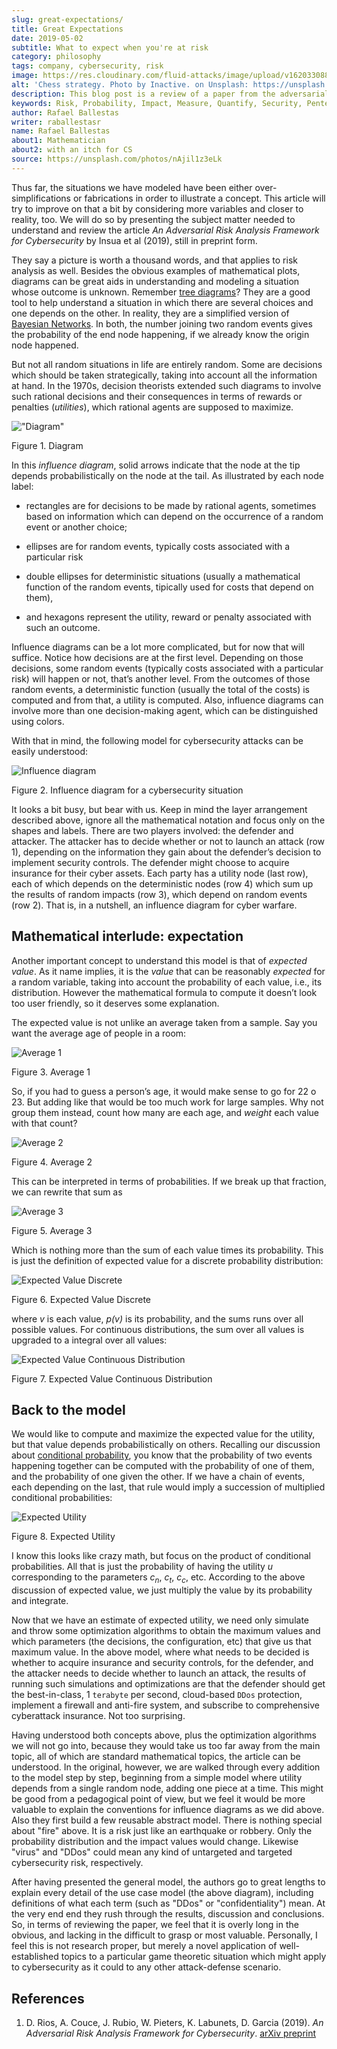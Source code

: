 ```yaml
---
slug: great-expectations/
title: Great Expectations
date: 2019-05-02
subtitle: What to expect when you're at risk
category: philosophy
tags: company, cybersecurity, risk
image: https://res.cloudinary.com/fluid-attacks/image/upload/v1620330887/blog/great-expectations/cover_cdvu5f.webp
alt: 'Chess strategy. Photo by Inactive. on Unsplash: https://unsplash.com/photos/nAjil1z3eLk'
description: This blog post is a review of a paper from the adversarial risk analysis field applied to cybersecurity.
keywords: Risk, Probability, Impact, Measure, Quantify, Security, Pentesting, Ethical Hacking
author: Rafael Ballestas
writer: raballestasr
name: Rafael Ballestas
about1: Mathematician
about2: with an itch for CS
source: https://unsplash.com/photos/nAjil1z3eLk
---
```


Thus far, the situations we have modeled have been either
over-simplifications or fabrications in order to illustrate a concept.
This article will try to improve on that a bit by considering more
variables and closer to reality, too. We will do so by presenting the
subject matter needed to understand and review the article *An
Adversarial Risk Analysis Framework for Cybersecurity* by Insua et al
(2019), still in preprint form.

They say a picture is worth a thousand words, and that applies to risk
analysis as well. Besides the obvious examples of mathematical plots,
diagrams can be great aids in understanding and modeling a situation
whose outcome is unknown. Remember [tree
diagrams](../updating-belief/#mathematical-interlude)? They are a good
tool to help understand a situation in which there are several choices
and one depends on the other. In reality, they are a simplified version
of [Bayesian
Networks](https://www.probabilisticworld.com/bayesian-belief-networks-part-1/).
In both, the number joining two random events gives the probability of
the end node happening, if we already know the origin node happened.

But not all random situations in life are entirely random. Some are
decisions which should be taken strategically, taking into account all
the information at hand. In the 1970s, decision theorists extended such
diagrams to involve such rational decisions and their consequences in
terms of rewards or penalties (*utilities*), which rational agents are
supposed to maximize.

<div class="imgblock">

!["Diagram"](https://res.cloudinary.com/fluid-attacks/image/upload/v1620330886/blog/great-expectations/diagraminf_kuo720.webp)

<div class="title">

Figure 1. Diagram

</div>

</div>

In this *influence diagram*, solid arrows indicate that the node at the
tip depends probabilistically on the node at the tail. As illustrated by
each node label:

- rectangles are for decisions to be made by rational agents,
  sometimes based on information which can depend on the occurrence of
  a random event or another choice;

- ellipses are for random events, typically costs associated with a
  particular risk

- double ellipses for deterministic situations (usually a mathematical
  function of the random events, tipically used for costs that depend
  on them),

- and hexagons represent the utility, reward or penalty associated
  with such an outcome.

Influence diagrams can be a lot more complicated, but for now that will
suffice. Notice how decisions are at the first level. Depending on those
decisions, some random events (typically costs associated with a
particular risk) will happen or not, that’s another level. From the
outcomes of those random events, a deterministic function (usually the
total of the costs) is computed and from that, a utility is computed.
Also, influence diagrams can involve more than one decision-making
agent, which can be distinguished using colors.

With that in mind, the following model for cybersecurity attacks can be
easily understood:

<div class="imgblock">

![Influence diagram](https://res.cloudinary.com/fluid-attacks/image/upload/v1620330886/blog/great-expectations/baid_zlvkd1.webp)

<div class="title">

Figure 2. Influence diagram for a cybersecurity situation

</div>

</div>

It looks a bit busy, but bear with us. Keep in mind the layer
arrangement described above, ignore all the mathematical notation and
focus only on the shapes and labels. There are two players involved: the
defender and attacker. The attacker has to decide whether or not to
launch an attack (row 1), depending on the information they gain about
the defender’s decision to implement security controls. The defender
might choose to acquire insurance for their cyber assets. Each party has
a utility node (last row), each of which depends on the deterministic
nodes (row 4) which sum up the results of random impacts (row 3), which
depend on random events (row 2). That is, in a nutshell, an influence
diagram for cyber warfare.

<div>
<cta-banner
buttontxt="Read more"
link="/solutions/red-teaming/"
title="Get started with Fluid Attacks' Red Teaming solution right now"
/>
</div>

## Mathematical interlude: expectation

Another important concept to understand this model is that of *expected
value*. As it name implies, it is the *value* that can be reasonably
*expected* for a random variable, taking into account the probability of
each value, i.e., its distribution. However the mathematical formula to
compute it doesn’t look too user friendly, so it deserves some
explanation.

The expected value is not unlike an average taken from a sample. Say you
want the average age of people in a room:

<div class="imgblock">

![Average 1](https://res.cloudinary.com/fluid-attacks/image/upload/v1620330885/blog/great-expectations/average1_kyybdx.webp)

<div class="title">

Figure 3. Average 1

</div>

</div>

So, if you had to guess a person’s age, it would make sense to go for 22
o 23. But adding like that would be too much work for large samples. Why
not group them instead, count how many are each age, and *weight* each
value with that count?

<div class="imgblock">

![Average 2](https://res.cloudinary.com/fluid-attacks/image/upload/v1620330887/blog/great-expectations/average2_cr8mmn.webp)

<div class="title">

Figure 4. Average 2

</div>

</div>

This can be interpreted in terms of probabilities. If we break up that
fraction, we can rewrite that sum as

<div class="imgblock">

![Average 3](https://res.cloudinary.com/fluid-attacks/image/upload/v1620330886/blog/great-expectations/average3_ioogtz.webp)

<div class="title">

Figure 5. Average 3

</div>

</div>

Which is nothing more than the sum of each value times its probability.
This is just the definition of expected value for a discrete probability
distribution:

<div class="imgblock">

![Expected Value Discrete](https://res.cloudinary.com/fluid-attacks/image/upload/v1620330886/blog/great-expectations/expected-value-discr_gemhte.webp)

<div class="title">

Figure 6. Expected Value Discrete

</div>

</div>

where *v* is each value, *p(v)* is its probability, and the sums runs
over all possible values. For continuous distributions, the sum over all
values is upgraded to a integral over all values:

<div class="imgblock">

![Expected Value Continuous Distribution](https://res.cloudinary.com/fluid-attacks/image/upload/v1620330886/blog/great-expectations/expected-value-cont_ospjbl.webp)

<div class="title">

Figure 7. Expected Value Continuous Distribution

</div>

</div>

## Back to the model

We would like to compute and maximize the expected value for the
utility, but that value depends probabilistically on others. Recalling
our discussion about [conditional probability](../updating-belief/), you
know that the probability of two events happening together can be
computed with the probability of one of them, and the probability of one
given the other. If we have a chain of events, each depending on the
last, that rule would imply a succession of multiplied conditional
probabilities:

<div class="imgblock">

![Expected Utility](https://res.cloudinary.com/fluid-attacks/image/upload/v1620330886/blog/great-expectations/expected-utility_kafvmu.webp)

<div class="title">

Figure 8. Expected Utility

</div>

</div>

I know this looks like crazy math, but focus on the product of
conditional probabilities. All that is just the probability of having
the utility *u* corresponding to the parameters *c<sub>n</sub>*,
*c<sub>t</sub>*, *c<sub>c</sub>*, etc. According to the above discussion
of expected value, we just multiply the value by its probability and
integrate.

Now that we have an estimate of expected utility, we need only simulate
and throw some optimization algorithms to obtain the maximum values and
which parameters (the decisions, the configuration, etc) that give us
that maximum value. In the above model, where what needs to be decided
is whether to acquire insurance and security controls, for the defender,
and the attacker needs to decide whether to launch an attack, the
results of running such simulations and optimizations are that the
defender should get the best-in-class, 1 `terabyte` per second,
cloud-based `DDos` protection, implement a firewall and anti-fire
system, and subscribe to comprehensive cyberattack insurance. Not too
surprising.

Having understood both concepts above, plus the optimization algorithms
we will not go into, because they would take us too far away from the
main topic, all of which are standard mathematical topics, the article
can be understood. In the original, however, we are walked through every
addition to the model step by step, beginning from a simple model where
utility depends from a single random node, adding one piece at a time.
This might be good from a pedagogical point of view, but we feel it
would be more valuable to explain the conventions for influence diagrams
as we did above. Also they first build a few reusable abstract model.
There is nothing special about "fire" above. It is a risk just like an
earthquake or robbery. Only the probability distribution and the impact
values would change. Likewise "virus" and "DDos" could mean any kind of
untargeted and targeted cybersecurity risk, respectively.

After having presented the general model, the authors go to great
lengths to explain every detail of the use case model (the above
diagram), including definitions of what each term (such as "DDos" or
"confidentiality") mean. At the very end end they rush through the
results, discussion and conclusions. So, in terms of reviewing the
paper, we feel that it is overly long in the obvious, and lacking in the
difficult to grasp or most valuable. Personally, I feel this is not
research proper, but merely a novel application of well-established
topics to a particular game theoretic situation which might apply to
cybersecurity as it could to any other attack-defense scenario.

## References

1. D. Rios, A. Couce, J. Rubio, W. Pieters, K. Labunets, D. Garcia
    (2019). *An Adversarial Risk Analysis Framework for Cybersecurity*.
    [arXiv preprint](https://arxiv.org/abs/1903.07727)
